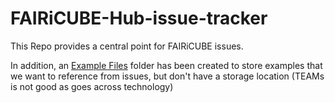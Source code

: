 # FAIRiCUBE-Hub-issue-tracker
This Repo provides a central point for FAIRiCUBE issues.

In addition, an [Example Files](https://github.com/FAIRiCUBE/FAIRiCUBE-Hub-issue-tracker/tree/main/Example%20Files) folder has been created to store examples that we want to reference from issues, but don't have a storage location (TEAMs is not good as goes across technology)

